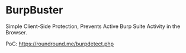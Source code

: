 # BurpBuster
Simple Client-Side Protection, Prevents Active Burp Suite Activity in the Browser.

PoC: https://roundround.me/burpdetect.php
